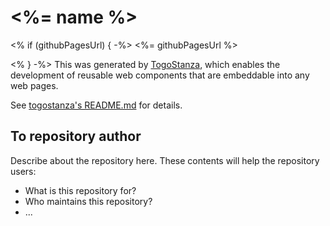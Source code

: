 # <%= name %>

<% if (githubPagesUrl) { -%>
<%= githubPagesUrl %>

<% } -%>
This was generated by [TogoStanza](http://togostanza.org), which enables the development of reusable web components that are embeddable into any web pages.

See [togostanza's README.md](https://github.com/togostanza/togostanza#readme) for details.

## To repository author

Describe about the repository here. These contents will help the repository users:

- What is this repository for?
- Who maintains this repository?
- ...
